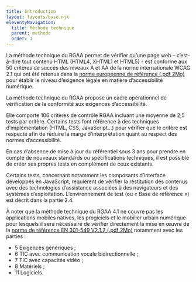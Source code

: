 ```yaml
---
title: Introduction
layout: layouts/base.njk
eleventyNavigation:
  title: Méthode technique
  parent: methode
  order: 1
---
```


La méthode technique du RGAA permet de vérifier qu’une page web – c’est-à-dire tout contenu HTML (HTML4, XHTML1 et HTML5) - est conforme aux 50 critères de succès des niveaux A et AA de la norme internationale WCAG 2.1 qui ont été retenus dans la <a target="_blank" title="norme de référence EN 301-549 V2.1.2 (.pdf 2Mo) - nouvelle fenêtre" href="/doc/en_301549v020102p.pdf" download>norme européenne de référence (.pdf 2Mo)</a> pour établir le niveau d’exigence légale en matière d’accessibilité numérique.

La méthode technique du RGAA propose un cadre opérationnel de vérification de la conformité aux exigences d’accessibilité.

Elle comporte 106 critères de contrôle RGAA incluant une moyenne de 2,5 tests par critère. Certains tests font référence à des techniques d’implémentation (HTML, CSS, JavaScript…) pour vérifier que le critère est respecté afin de réduire la marge d’interprétation quant au respect des normes d’accessibilité.

En cas d’absence de mise à jour du référentiel sous 3 ans pour prendre en compte de nouveaux standards ou spécifications techniques, il est possible de créer ses propres tests en complément de ceux existants.

Certains tests, concernant notamment les composants d’interface développés en JavaScript, requièrent de vérifier la restitution des contenus avec des technologies d’assistance associées à des navigateurs et des systèmes d’exploitation. L’environnement de test (ou « Base de référence ») est décrit dans la partie 2.4.

À noter que la méthode technique du RGAA 4.1 ne couvre pas les applications mobiles natives, les progiciels et le mobilier urbain numérique pour lesquels il sera nécessaire de vérifier directement la mise en œuvre de la <a target="_blank" title="norme de référence EN 301-549 V2.1.2 (.pdf 2Mo) - nouvelle fenêtre" href="/doc/en_301549v020102p.pdf" download>norme de référence EN 301-549 V2.1.2 (.pdf 2Mo)</a> notamment avec les parties :

* 5 Exigences génériques ;
* 6 TIC avec communication vocale bidirectionnelle ;
* 7 TIC avec capacités vidéo ;
* 8 Matériels ;
* 11 Logiciels.
